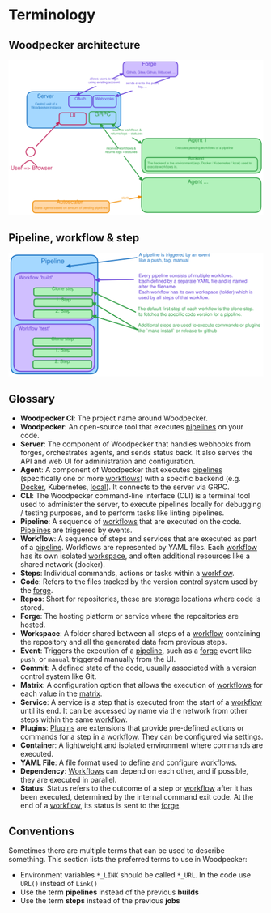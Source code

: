 # Terminology

## Woodpecker architecture

![Woodpecker architecture](architecture.svg)

## Pipeline, workflow & step

![Relation between pipelines, workflows and steps](pipeline-workflow-step.svg)

## Glossary

- **Woodpecker CI**: The project name around Woodpecker.
- **Woodpecker**: An open-source tool that executes [pipelines][Pipeline] on your code.
- **Server**: The component of Woodpecker that handles webhooks from forges, orchestrates agents, and sends status back. It also serves the API and web UI for administration and configuration.
- **Agent**: A component of Woodpecker that executes [pipelines][Pipeline] (specifically one or more [workflows][Workflow]) with a specific backend (e.g. [Docker][], Kubernetes, [local][Local]). It connects to the server via GRPC.
- **CLI**: The Woodpecker command-line interface (CLI) is a terminal tool used to administer the server, to execute pipelines locally for debugging / testing purposes, and to perform tasks like linting pipelines.
- **Pipeline**: A sequence of [workflows][Workflow] that are executed on the code. [Pipelines][Pipeline] are triggered by events.
- **Workflow**: A sequence of steps and services that are executed as part of a [pipeline][Pipeline]. Workflows are represented by YAML files. Each [workflow][Workflow] has its own isolated [workspace][Workspace], and often additional resources like a shared network (docker).
- **Steps**: Individual commands, actions or tasks within a [workflow][Workflow].
- **Code**: Refers to the files tracked by the version control system used by the [forge][Forge].
- **Repos**: Short for repositories, these are storage locations where code is stored.
- **Forge**: The hosting platform or service where the repositories are hosted.
- **Workspace**: A folder shared between all steps of a [workflow][Workflow] containing the repository and all the generated data from previous steps.
- **Event**: Triggers the execution of a [pipeline][Pipeline], such as a [forge][Forge] event like `push`, or `manual` triggered manually from the UI.
- **Commit**: A defined state of the code, usually associated with a version control system like Git.
- **Matrix**: A configuration option that allows the execution of [workflows][Workflow] for each value in the [matrix][Matrix].
- **Service**: A service is a step that is executed from the start of a [workflow][Workflow] until its end. It can be accessed by name via the network from other steps within the same [workflow][Workflow].
- **Plugins**: [Plugins][Plugin] are extensions that provide pre-defined actions or commands for a step in a [workflow][Workflow]. They can be configured via settings.
- **Container**: A lightweight and isolated environment where commands are executed.
- **YAML File**: A file format used to define and configure [workflows][Workflow].
- **Dependency**: [Workflows][Workflow] can depend on each other, and if possible, they are executed in parallel.
- **Status**: Status refers to the outcome of a step or [workflow][Workflow] after it has been executed, determined by the internal command exit code. At the end of a [workflow][Workflow], its status is sent to the [forge][Forge].

## Conventions

Sometimes there are multiple terms that can be used to describe something. This section lists the preferred terms to use in Woodpecker:

- Environment variables `*_LINK` should be called `*_URL`. In the code use `URL()` instead of `Link()`
- Use the term **pipelines** instead of the previous **builds**
- Use the term **steps** instead of the previous **jobs**

<!-- References -->
[Pipeline]:  ../20-workflow-syntax.md
[Workflow]:  ../25-workflows.md
[Forge]:     ../../30-administration/11-forges/10-overview.md
[Plugin]:    ../51-plugins/10-plugins.md
[Workspace]: ../20-workflow-syntax.md#workspace
[Matrix]:    ../30-matrix-workflows.md
[Docker]:    ../../30-administration/22-backends/10-docker.md
[Local]:     ../../30-administration/22-backends/20-local.md
